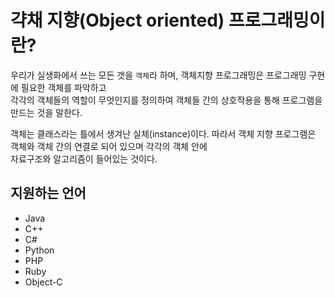 # 갹채 지향(Object oriented) 프로그래밍이란?
우리가 실생화에서 쓰는 모든 갯을 `객체`라 하며, 객체지향 프로그래밍은 프로그래밍 구현에 필요한 객체를 파악하고  
각각의 객체들의 역할이 무엇인지를 정의하여 객체들 간의 상호작용을 통해 프로그램을 만드는 것을 말한다.  

객체는 클래스라는 틀에서 생겨난 실체(instance)이다. 따라서 객체 지향 프로그램은 객체와 객체 간의 연결로 되어 있으며 각각의 객체 안에  
자료구조와 알고리즘이 들어있는 것이다.


## 지원하는 언어
- Java
- C++
- C#
- Python
- PHP
- Ruby
- Object-C
